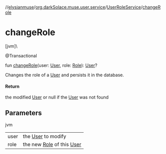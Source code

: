 //[elysianmuse](../../../index.md)/[org.darkSolace.muse.user.service](../index.md)/[UserRoleService](index.md)/[changeRole](change-role.md)

# changeRole

[jvm]\

@Transactional

fun [changeRole](change-role.md)(user: [User](../../org.darkSolace.muse.user.model/-user/index.md), role: [Role](../../org.darkSolace.muse.user.model/-role/index.md)): [User](../../org.darkSolace.muse.user.model/-user/index.md)?

Changes the role of a [User](../../org.darkSolace.muse.user.model/-user/index.md) and persists it in the database.

#### Return

the modified [User](../../org.darkSolace.muse.user.model/-user/index.md) or null if the [User](../../org.darkSolace.muse.user.model/-user/index.md) was not found

## Parameters

jvm

| | |
|---|---|
| user | the [User](../../org.darkSolace.muse.user.model/-user/index.md) to modify |
| role | the new [Role](../../org.darkSolace.muse.user.model/-role/index.md) of this [User](../../org.darkSolace.muse.user.model/-user/index.md) |
